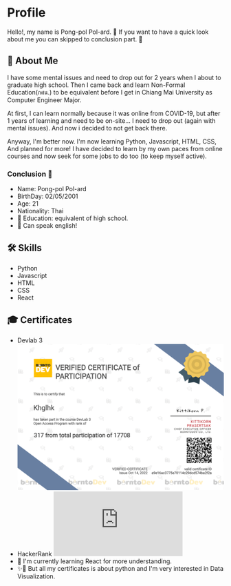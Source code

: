 
# Profile

Hello!, my name is Pong-pol Pol-ard. 👀 If you want to have a quick look about me you can skipped to conclusion part. 🤗


## 🚀 About Me
I have some mental issues and need to drop out for 2 years when I about to graduate high school. Then I came back and learn Non-Formal Education(กศน.) to be equivalent before I get in Chiang Mai University as Computer Engineer Major.

At first, I can learn normally because it was online from COVID-19, but after 1 years of learning and need to be on-site...
I need to drop out (again with mental issues). And now i decided to not get back there.

Anyway, I'm better now. I'm now learning Python, Javascript, HTML, CSS, And planned for more! I have decided to learn by my own paces from online courses and now seek for some jobs to do too (to keep myself active).

### Conclusion 📕
- Name: Pong-pol Pol-ard
- BirthDay: 02/05/2001
- Age: 21
- Nationality: Thai
- 📖 Education: equivalent of high school.
- 👄 Can speak english!

## 🛠 Skills
* Python
* Javascript
* HTML
* CSS
* React

## 🎓 Certificates
- Devlab 3
![Devlab3](https://github.com/Elaina-AFK/Elaina-AFK/blob/main/certificate.png)
- HackerRank
![pythonHKR](https://github.com/Elaina-AFK/Elaina-AFK/blob/main/python_basic%20certificate.pdf)
- 🧠 I'm currently learning React for more understanding.
- ✨👀 But all my certificates is about python and I'm very interested in Data Visualization.
